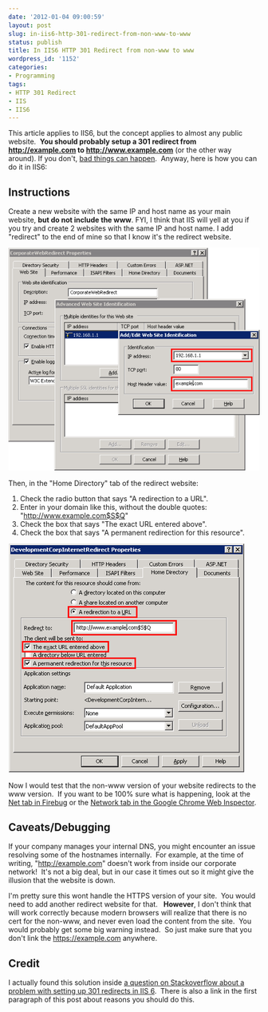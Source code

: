 ```yaml
---
date: '2012-01-04 09:00:59'
layout: post
slug: in-iis6-http-301-redirect-from-non-www-to-www
status: publish
title: In IIS6 HTTP 301 Redirect from non-www to www
wordpress_id: '1152'
categories:
- Programming
tags:
- HTTP 301 Redirect
- IIS
- IIS6
---
```


This article applies to IIS6, but the concept applies to almost any public website.  **You should probably setup a 301 redirect from http://example.com to http://www.example.com** (or the other way around). If you don't, [bad things can happen](http://webmasters.stackexchange.com/q/23649/10793).  Anyway, here is how you can do it in IIS6:

## Instructions

Create a new website with the same IP and host name as your main website, **but do not include the www**. FYI, I think that IIS will yell at you if you try and create 2 websites with the same IP and host name. I add "redirect" to the end of mine so that I know it's the redirect website.

![](/assets/images/2012-01-04-in-iis6-http-301-redirect-from-non-www-to-www/IIS6-Redirect-website-setup.png "IIS6 Redirect Website Setup")

Then, in the "Home Directory" tab of the redirect website:

  1. Check the radio button that says "A redirection to a URL".
  2. Enter in your domain like this, without the double quotes: "http://www.example.com$S$Q"
  3. Check the box that says "The exact URL entered above".
  4. Check the box that says "A permanent redirection for this resource".

![](/assets/images/2012-01-04-in-iis6-http-301-redirect-from-non-www-to-www/IIS6-Website-Settings.png "IIS6 Website Settings")

Now I would test that the non-www version of your website redirects to the www version.  If you want to be 100% sure what is happening, look at the [Net tab in Firebug](http://getfirebug.com/wiki/index.php/Net_Panel) or the [Network tab in the Google Chrome Web Inspector](http://code.google.com/chrome/devtools/docs/network.html).

## Caveats/Debugging

If your company manages your internal DNS, you might encounter an issue resolving some of the hostnames internally.  For example, at the time of writing, "http://example.com" doesn't work from inside our corporate network!  It's not a big deal, but in our case it times out so it might give the illusion that the website is down.

I'm pretty sure this wont handle the HTTPS version of your site.  You would need to add another redirect website for that.   **However**, I don't think that will work correctly because modern browsers will realize that there is no cert for the non-www, and never even load the content from the site.  You would probably get some big warning instead.  So just make sure that you don't link the https://example.com anywhere.

## Credit

I actually found this solution inside [a question on Stackoverflow about a problem with setting up 301 redirects in IIS 6](http://stackoverflow.com/q/643382/57698).  There is also a link in the first paragraph of this post about reasons you should do this.
